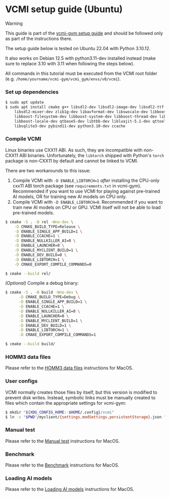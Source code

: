 # VCMI setup guide (Ubuntu)

> [!WARNING]
> This guide is part of the
> [vcmi-gym setup guide](https://github.com/smanolloff/vcmi-gym/blob/main/doc/setup_ubuntu.md)
> and should be followed only as part of the instructions there.

The setup guide below is tested on Ubuntu 22.04 with Python 3.10.12.

It also works on Debian 12.5 with python3.11-dev installed instead (make sure
to replace 3.10 with 3.11 when following the steps below).

All commands in this tutorial must be executed from the VCMI root folder
<br>(e.g. `/home/yourname/vcmi-gym/vcmi_gym/envs/v0/vcmi`).

### Set up dependencies

```bash
$ sudo apt update
$ sudo apt install cmake g++ libsdl2-dev libsdl2-image-dev libsdl2-ttf-dev \
    libsdl2-mixer-dev zlib1g-dev libavformat-dev libswscale-dev libboost-dev \
    libboost-filesystem-dev libboost-system-dev libboost-thread-dev libboost-program-options-dev \
    libboost-locale-dev qtbase5-dev libtbb-dev libluajit-5.1-dev qttools5-dev \
    libsqlite3-dev pybind11-dev python3.10-dev ccache
```

### Compile VCMI

Linux binaries use CXX11 ABI. As such, they are incompatible with non-CXX11
ABI binaries. Unfortunately, the `libtorch` shipped with Python's `torch`
package is non-CXX11 by default and cannot be linked to VCMI.

There are two workarounds to this issue:

1. Compile VCMI with `-D ENABLE_LIBTORCH=1` *after* installing the CPU-only
cxx11 ABI torch package (see `requirements.txt` in vcmi-gym). Recommended
if you want to use VCMI for playing against pre-trained AI models, OR for
training new AI models on CPU only.
1. Compile VCMI with `-D ENABLE_LIBTORCH=0`. Recommended if you want to train
new AI models on CPU or GPU. VCMI itself will not be able to load pre-trained
models.

```bash
$ cmake -S . -B rel -Wno-dev \
    -D CMAKE_BUILD_TYPE=Release \
    -D ENABLE_SINGLE_APP_BUILD=1 \
    -D ENABLE_CCACHE=1 \
    -D ENABLE_NULLKILLER_AI=0 \
    -D ENABLE_LAUNCHER=0 \
    -D ENABLE_MYCLIENT_BUILD=1 \
    -D ENABLE_DEV_BUILD=0 \
    -D ENABLE_LIBTORCH=1 \
    -D CMAKE_EXPORT_COMPILE_COMMANDS=0

$ cmake --build rel/
```

_(Optional)_ Compile a debug binary:

```bash
$ cmake -S . -B build -Wno-dev \
      -D CMAKE_BUILD_TYPE=Debug \
      -D ENABLE_SINGLE_APP_BUILD=1 \
      -D ENABLE_CCACHE=1 \
      -D ENABLE_NULLKILLER_AI=0 \
      -D ENABLE_LAUNCHER=0 \
      -D ENABLE_MYCLIENT_BUILD=1 \
      -D ENABLE_DEV_BUILD=1 \
      -D ENABLE_LIBTORCH=1 \
      -D CMAKE_EXPORT_COMPILE_COMMANDS=1

$ cmake --build build/
```

### HOMM3 data files

Please refer to the [HOMM3 data files](./setup_macos.md#homm3-data-files)
instructions for MacOS.

### User configs

VCMI normally creates those files by itself, but this version is modified to
prevent disk writes.
Instead, symbolic links must be manually created to files which contain
the appropriate settings for vcmi-gym:

```bash
$ mkdir "${XDG_CONFIG_HOME:-$HOME/.config}/vcmi"
$ ln -s "$PWD"/myclient/{settings,modSettings,persistentStorage}.json "${XDG_CONFIG_HOME:-$HOME/.config}/vcmi"
```

### Manual test

Please refer to the [Manual test](./setup_macos.md#manual-test)
instructions for MacOS.

### Benchmark

Please refer to the [Benchmark](./setup_macos.md#benchmark)
instructions for MacOS.

### Loading AI models

Please refer to the [Loading AI models](./setup_macos.md#loading-ai-models)
instructions for MacOS.
